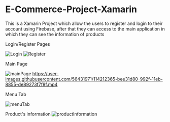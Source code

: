 # E-Commerce-Project-Xamarin
This is a Xamarin Project which allow the users to register and login to their account using Firebase, after that they can access to the main application in which they can see the information of products


Login/Register Pages

![Login](https://user-images.githubusercontent.com/56431971/114212205-8e02e880-992f-11eb-8c0f-1ebc2c87f9c4.PNG)
![Register](https://user-images.githubusercontent.com/56431971/114212229-93603300-992f-11eb-85ec-e7357641005f.PNG)

Main Page

![mainPage](https://user-images.githubusercontent.com/56431971/114212361-bdb1f080-992f-11eb-8c83-fa92d64bf4ca.PNG)
https://user-images.githubusercontent.com/56431971/114212365-bee31d80-992f-11eb-8855-de89273f7f8f.mp4


Menu Tab

![menuTab](https://user-images.githubusercontent.com/56431971/114212347-ba1e6980-992f-11eb-9279-8022b1ee569b.PNG)

Product's information
![productInformation](https://user-images.githubusercontent.com/56431971/114212708-21d4b480-9930-11eb-90d9-abea7c23f9cf.PNG)

